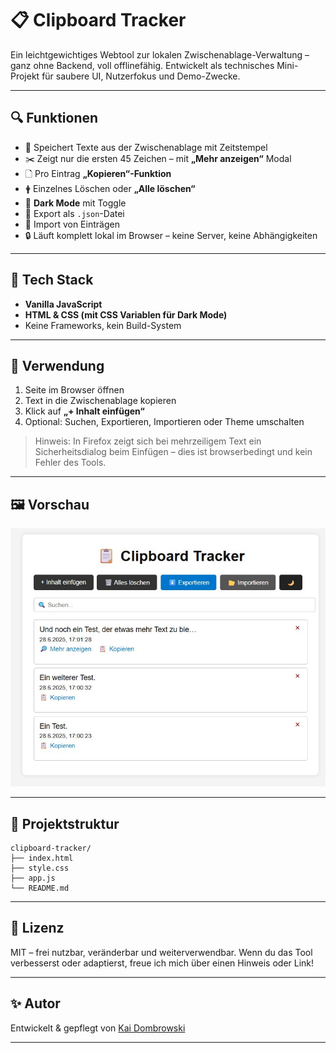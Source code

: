 # 📋 Clipboard Tracker

Ein leichtgewichtiges Webtool zur lokalen Zwischenablage-Verwaltung – ganz ohne Backend, voll offlinefähig. Entwickelt als technisches Mini-Projekt für saubere UI, Nutzerfokus und Demo-Zwecke.

---

## 🔍 Funktionen

* 🧠 Speichert Texte aus der Zwischenablage mit Zeitstempel
* ✂️ Zeigt nur die ersten 45 Zeichen – mit **„Mehr anzeigen“** Modal
* 🗋 Pro Eintrag **„Kopieren“-Funktion**
* 🛉 Einzelnes Löschen oder **„Alle löschen“**
* 🌙 **Dark Mode** mit Toggle
* 📄 Export als `.json`-Datei
* 📅 Import von Einträgen
* 🔒 Läuft komplett lokal im Browser – keine Server, keine Abhängigkeiten

---

## 🧪 Tech Stack

* **Vanilla JavaScript**
* **HTML & CSS (mit CSS Variablen für Dark Mode)**
* Keine Frameworks, kein Build-System

---

## 🚀 Verwendung

1. Seite im Browser öffnen
2. Text in die Zwischenablage kopieren
3. Klick auf **„+ Inhalt einfügen“**
4. Optional: Suchen, Exportieren, Importieren oder Theme umschalten

> Hinweis: In Firefox zeigt sich bei mehrzeiligem Text ein Sicherheitsdialog beim Einfügen – dies ist browserbedingt und kein Fehler des Tools.

---

## 🖼 Vorschau

![Screenshot](screenshot.jpg)

---

## 📁 Projektstruktur

```
clipboard-tracker/
├── index.html
├── style.css
├── app.js
└── README.md
```

---

## 📄 Lizenz

MIT – frei nutzbar, veränderbar und weiterverwendbar.
Wenn du das Tool verbesserst oder adaptierst, freue ich mich über einen Hinweis oder Link!

---

## ✨ Autor

Entwickelt & gepflegt von [Kai Dombrowski](https://kado-ber.de/)

---
